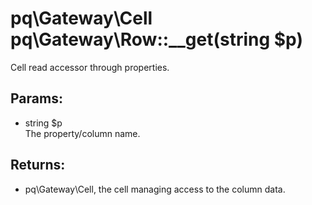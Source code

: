 # pq\Gateway\Cell pq\Gateway\Row::__get(string $p)

Cell read accessor through properties.

## Params:

* string $p  
  The property/column name.

## Returns:

* pq\Gateway\Cell, the cell managing access to the column data.
